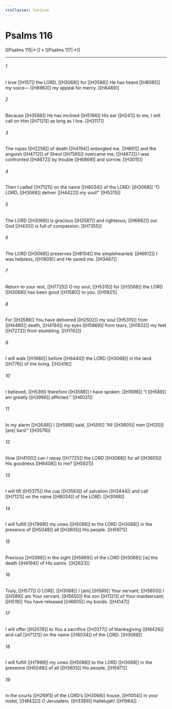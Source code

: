 ```yaml
---
cssClasses: lexicon
---
```


# Psalms 116

[[Psalms 115|←]] • [[Psalms 117|→]]

---

###### 1
I love [[H157]] the LORD, [[H3068]] for [[H3588]] He has heard [[H8085]] my voice— [[H6963]] my appeal for mercy. [[H8469]]

###### 2
Because [[H3588]] He has inclined [[H5186]] His ear [[H241]] to me,  I will call on Him [[H7121]] as long as I live. [[H3117]]

###### 3
The ropes [[H2256]] of death [[H4194]] entangled me, [[H661]] and the anguish [[H4712]] of Sheol [[H7585]] overcame me; [[H4672]] I was confronted [[H4672]] by trouble [[H6869]] and sorrow. [[H3015]]

###### 4
Then I called [[H7121]] on the name [[H8034]] of the LORD: [[H3068]] “O LORD, [[H3068]] deliver [[H4422]] my soul!” [[H5315]]

###### 5
The LORD [[H3068]] is gracious [[H2587]] and righteous; [[H6662]] our God [[H430]] is full of compassion. [[H7355]]

###### 6
The LORD [[H3068]] preserves [[H8104]] the simplehearted; [[H6612]] I was helpless, [[H1809]] and  He saved me. [[H3467]]

###### 7
Return to your rest, [[H7725]] O my soul, [[H5315]] for [[H3588]] the LORD [[H3068]] has been good [[H1580]] to you. [[H5921]]

###### 8
For [[H3588]] You have delivered [[H2502]] my soul [[H5315]] from [[H4480]] death, [[H4194]] my eyes [[H5869]] from tears, [[H1832]] my feet [[H7272]] from stumbling. [[H1762]]

###### 9
I will walk [[H1980]] before [[H6440]] the LORD [[H3068]] in the land [[H776]] of the living. [[H2416]]

###### 10
I believed, [[H539]] therefore [[H3588]] I have spoken: [[H1696]] “I [[H589]] am greatly [[H3966]] afflicted.” [[H6031]]

###### 11
In my alarm [[H2648]] I [[H589]] said, [[H559]] “All [[H3605]] men [[H120]] [are] liars!” [[H3576]]

###### 12
How [[H4100]] can I repay [[H7725]] the LORD [[H3068]] for all [[H3605]] His goodness [[H8408]] to me? [[H5921]]

###### 13
I will lift [[H5375]] the cup [[H3563]] of salvation [[H3444]] and call [[H7121]] on the name [[H8034]] of the LORD. [[H3068]]

###### 14
I will fulfill [[H7999]] my vows [[H5088]] to the LORD [[H3068]] in the presence of [[H5048]] all [[H3605]] His people. [[H5971]]

###### 15
Precious [[H3368]] in the sight [[H5869]] of the LORD [[H3068]] [is] the death [[H4194]] of His saints. [[H2623]]

###### 16
Truly, [[H577]] O LORD, [[H3068]] I [am] [[H589]] Your servant; [[H5650]] I [[H589]] am Your servant, [[H5650]] the son [[H1121]] of Your maidservant; [[H519]] You have released [[H6605]] my bonds. [[H4147]]

###### 17
I will offer [[H2076]] to You  a sacrifice [[H2077]] of thanksgiving [[H8426]] and call [[H7121]] on the name [[H8034]] of the LORD. [[H3068]]

###### 18
I will fulfill [[H7999]] my vows [[H5088]] to the LORD [[H3068]] in the presence [[H5048]] of all [[H3605]] His people, [[H5971]]

###### 19
in the courts [[H2691]] of the LORD’s [[H3068]] house, [[H1004]] in your midst, [[H8432]] O Jerusalem. [[H3389]] Hallelujah! [[H1984]]

